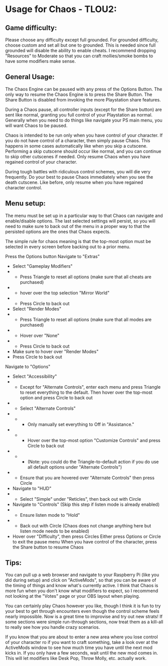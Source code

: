 # Usage for Chaos - TLOU2:

## Game difficulty:

Please choose any difficulty except full grounded.  For grounded difficulty, choose custom and set all but one to grounded.  This is needed since full grounded will disable the ability to enable cheats.  I recommend dropping "Resources" to Moderate so that you can craft mollies/smoke bombs to have some modifiers make sense.


## General Usage:

The Chaos Engine can be paused with any press of the Options Button.  The only way to resume the Chaos Engine is to press the Share Button.  The Share Button is disabled from invoking the more Playstation share features.  

During a Chaos pause, all controller inputs (except for the Share button) are sent like normal, granting you full control of your Playstation as normal.  Generally when you need to do things like navigate your PS main menu, you will want Chaos to be paused.

Chaos is intended to be run only when you have control of your character.  If you do not have control of a character, then simply pause Chaos.  This happens in some cases automatically like when you skip a cutscene.  Performing a skip cutscene should occur like normal, and you can continue to skip other cutscenes if needed.  Only resume Chaos when you have regained control of your character.

During tough battles with ridiculous control schemes, you will die very frequently.  Do your best to pause Chaos immediately when you see the death cutscene.  Like before, only resume when you have regained character control.



## Menu setup:
The menu must be set up in a particular way to that Chaos can navigate and enable/disable options.  The last selected settings will persist, so you will need to make sure to back out of the menu in a proper way to that the persisted options are the ones that Chaos expects.

The simple rule for chaos meaning is that the top-most option must be selected in every screen before backing out to a prior menu.


Press the Options button
Navigate to "Extras"
 - Select "Gameplay Modifiers"
 - - Press Triangle to reset all options (make sure that all cheats are purchased)
 - - hover over the top selection "Mirror World"
 - - Press Circle to back out
 - Select "Render Modes"
 - - Press Triangle to reset all options (make sure that all modes are purchased)
 - - Hover over "None"
 - - Press Circle to back out
 - Make sure to hover over "Render Modes"
 - Press Circle to back out

Navigate to "Options"
 - Select "Accessibility"
 - - Except for "Alternate Controls", enter each menu and press Triangle to reset everything to the default.  Then hover over the top-most option and press Circle to back out
 - - Select "Alternate Controls"
 - - - Only manually set everything to Off in "Assistance."
 - - - Hover over the top-most option "Customize Controls" and press Circle to back out
 - - - (Note: you could do the Triangle-to-default action if you do use all default options under "Alternate Controls")
 - - Ensure that you are hovered over "Alternate Controls" then press Circle
 - Navigate to "HUD"
 - - Select "Simple" under "Reticles", then back out with Circle
 - Navigate to "Controls" (Skip this step if listen mode is already enabled)
 - - Ensure listen mode to "Hold"
 - - Back out with Circle (Chaos does not change anything here but listen mode needs to be enabled)
 - Hover over "Difficulty", then press Circles
Either press Options or Circle to exit the pause menu
When you have control of the character, press the Share button to resume Chaos


## Tips:
You can pull up a web browser and navigate to your Raspberry Pi (like you did during setup) and click on "ActiveMods", so that you can be aware of the timing of things and know what's currently active.  I think that Chaos is more fun when you don't know what modifiers to expect, so I recommend not looking at the "Votes" page or your OBS layout when playing.

You can certainly play Chaos however you like, though I think it is fun to try your best to get through encounters even though the control scheme feels nearly impossible.  Now is a great time to improvise and try out new strats!  If some sections were simple run-through sections, now treat them as a kill-all to really see how you handle crazy scenarios.

If you know that you are about to enter a new area where you lose control of your character ro if you want to craft something, take a look over at the ActiveMods window to see how much time you have until the next mod kicks in.  If you only have a few seconds, wait until the new mod comes in.  This will let modifiers like Desk Pop, Throw Molly, etc. actually work.


